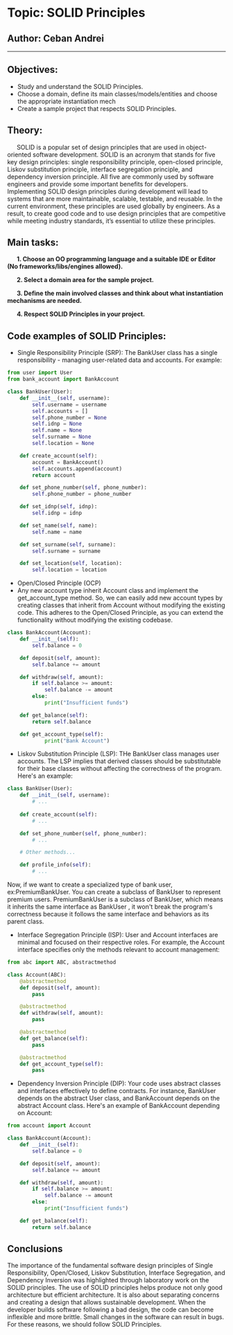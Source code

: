 # Topic: SOLID Principles


## Author: Ceban Andrei

----

## Objectives:

* Study and understand the SOLID Principles.
* Choose a domain, define its main classes/models/entities and choose the appropriate instantiation mech
* Create a sample project that respects SOLID Principles.


## Theory:

&ensp; &ensp; SOLID is a popular set of design principles that are used in object-oriented software development. SOLID is an acronym that stands for five key design principles: single responsibility principle, open-closed principle, Liskov substitution principle, interface segregation principle, and dependency inversion principle. All five are commonly used by software engineers and provide some important benefits for developers. Implementing SOLID design principles during development will lead to systems that are more maintainable, scalable, testable, and reusable. In the current environment, these principles are used globally by engineers. As a result, to create good code and to use design principles that are competitive while meeting industry standards, it’s essential to utilize these principles.



## Main tasks:
&ensp; &ensp; __1. Choose an OO programming language and a suitable IDE or Editor (No frameworks/libs/engines allowed).__

&ensp; &ensp; __2. Select a domain area for the sample project.__

&ensp; &ensp; __3. Define the main involved classes and think about what instantiation mechanisms are needed.__

&ensp; &ensp; __4. Respect SOLID Principles in your project.__

## Code examples of SOLID Principles:

* Single Responsibility Principle (SRP):
The BankUser class has a single responsibility - managing user-related data and accounts. For example:


```python
from user import User 
from bank_account import BankAccount 

class BankUser(User):
    def __init__(self, username):
        self.username = username
        self.accounts = []
        self.phone_number = None
        self.idnp = None
        self.name = None
        self.surname = None
        self.location = None

    def create_account(self):
        account = BankAccount()
        self.accounts.append(account)
        return account

    def set_phone_number(self, phone_number):
        self.phone_number = phone_number

    def set_idnp(self, idnp):
        self.idnp = idnp

    def set_name(self, name):
        self.name = name

    def set_surname(self, surname):
        self.surname = surname

    def set_location(self, location):
        self.location = location
```


* Open/Closed Principle (OCP)
* Any new account type  inherit  Account class and implement the get_account_type method.
So, we can easily add new account types by creating classes that inherit from Account without modifying the existing code. This adheres to the Open/Closed Principle, as you can extend the functionality without modifying the existing codebase.

```python
class BankAccount(Account):
    def __init__(self):
        self.balance = 0

    def deposit(self, amount):
        self.balance += amount

    def withdraw(self, amount):
        if self.balance >= amount:
            self.balance -= amount
        else:
            print("Insufficient funds")

    def get_balance(self):
        return self.balance

    def get_account_type(self):
            print("Bank Account")

```

* Liskov Substitution Principle (LSP):
THe BankUser class manages user accounts. The LSP implies that derived classes should be substitutable for their base classes without affecting the correctness of the program. Here's an example:
```python
class BankUser(User):
    def __init__(self, username):
        # ...
    
    def create_account(self):
        # ...

    def set_phone_number(self, phone_number):
        # ...

    # Other methods...

    def profile_info(self):
        # ...

```
Now, if we want to create a specialized type of bank user, ex:PremiumBankUser. You can create a subclass of BankUser to represent premium users. 
PremiumBankUser is a subclass of BankUser, which means it inherits the same interface as BankUser , it won't break the program's correctness because it follows the same interface and behaviors as its parent class.

* Interface Segregation Principle (ISP):
User and Account interfaces are minimal and focused on their respective roles. For example, the Account interface specifies only the methods relevant to account management:
```python
from abc import ABC, abstractmethod

class Account(ABC):
    @abstractmethod
    def deposit(self, amount):
        pass

    @abstractmethod
    def withdraw(self, amount):
        pass

    @abstractmethod
    def get_balance(self):
        pass

    @abstractmethod
    def get_account_type(self):
        pass


```


* Dependency Inversion Principle (DIP):
Your code uses abstract classes and interfaces effectively to define contracts. For instance, BankUser depends on the abstract User class, and BankAccount depends on the abstract Account class. Here's an example of BankAccount depending on Account:

```python
from account import Account 

class BankAccount(Account):
    def __init__(self):
        self.balance = 0

    def deposit(self, amount):
        self.balance += amount

    def withdraw(self, amount):
        if self.balance >= amount:
            self.balance -= amount
        else:
            print("Insufficient funds")

    def get_balance(self):
        return self.balance

```

## Conclusions


The importance of the fundamental software design principles of Single Responsibility, Open/Closed, Liskov Substitution, Interface Segregation, and Dependency Inversion was highlighted through laboratory work on the SOLID principles. The use of SOLID principles helps produce not only good architecture but efficient architecture. It is also about separating concerns and creating a design that allows sustainable development. When the developer builds software following a bad design, the code can become inflexible and more brittle. Small changes in the software can result in bugs. For these reasons, we should follow SOLID Principles.
